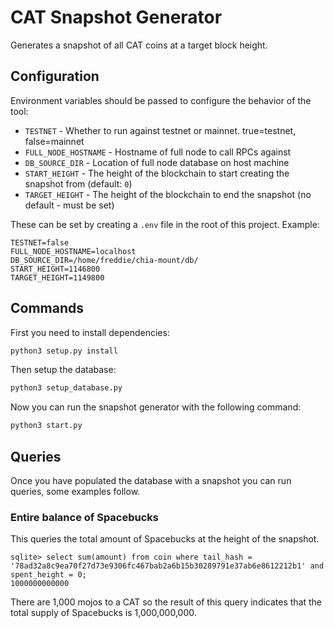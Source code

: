 # CAT Snapshot Generator

Generates a snapshot of all CAT coins at a target block height.

## Configuration

Environment variables should be passed to configure the behavior of the tool:

* `TESTNET` - Whether to run against testnet or mainnet. true=testnet, false=mainnet
* `FULL_NODE_HOSTNAME` - Hostname of full node to call RPCs against
* `DB_SOURCE_DIR` - Location of full node database on host machine
* `START_HEIGHT` - The height of the blockchain to start creating the snapshot from (default: `0`)
* `TARGET_HEIGHT` - The height of the blockchain to end the snapshot (no default - must be set)

These can be set by creating a `.env` file in the root of this project. Example:

```
TESTNET=false
FULL_NODE_HOSTNAME=localhost
DB_SOURCE_DIR=/home/freddie/chia-mount/db/
START_HEIGHT=1146800
TARGET_HEIGHT=1149800
```

## Commands

First you need to install dependencies:

```bash
python3 setup.py install
```

Then setup the database:

```bash
python3 setup_database.py 
```

Now you can run the snapshot generator with the following command:

```bash
python3 start.py 
```

## Queries

Once you have populated the database with a snapshot you can run queries, some examples follow.

### Entire balance of Spacebucks

This queries the total amount of Spacebucks at the height of the snapshot.

```
sqlite> select sum(amount) from coin where tail_hash = '78ad32a8c9ea70f27d73e9306fc467bab2a6b15b30289791e37ab6e8612212b1' and spent_height = 0;
1000000000000
```

There are 1,000 mojos to a CAT so the result of this query indicates that the total supply of Spacebucks is 1,000,000,000.